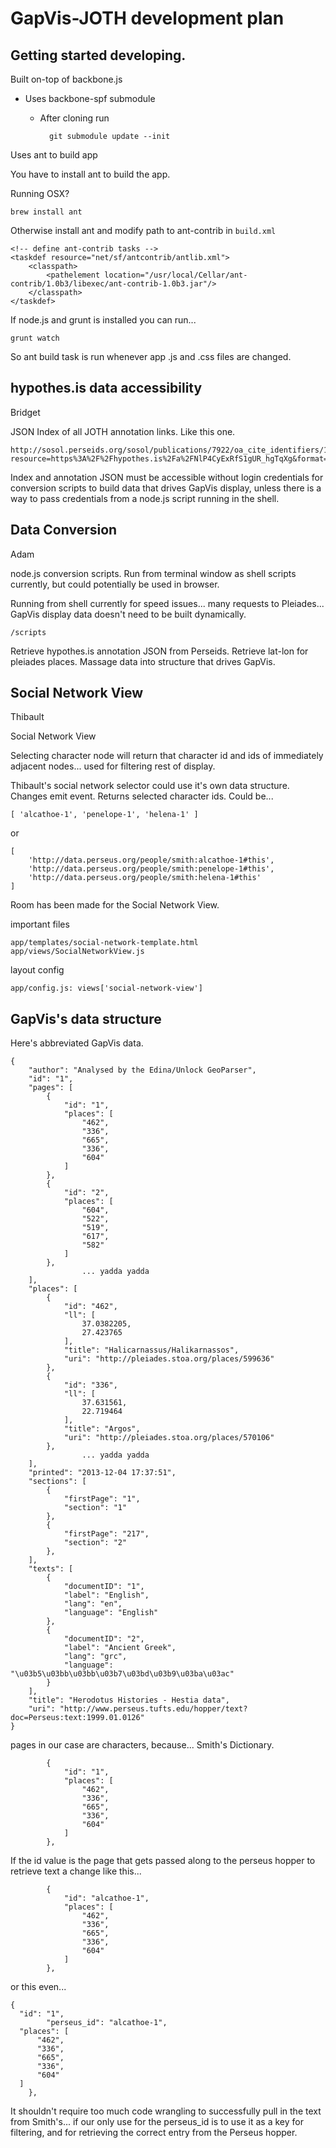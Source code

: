 # GapVis-JOTH development plan
## Getting started developing.

Built on-top of backbone.js

* Uses backbone-spf submodule
	* After cloning run
	
			git submodule update --init

Uses ant to build app

You have to install ant to build the app.

Running OSX?

	brew install ant

Otherwise install ant and modify path to ant-contrib in `build.xml`

    <!-- define ant-contrib tasks -->
    <taskdef resource="net/sf/antcontrib/antlib.xml">
        <classpath>
            <pathelement location="/usr/local/Cellar/ant-contrib/1.0b3/libexec/ant-contrib-1.0b3.jar"/>
        </classpath>
    </taskdef>

If node.js and grunt is installed you can run...

	grunt watch

So ant build task is run whenever app .js and .css files are changed.


## hypothes.is data accessibility

Bridget

JSON Index of all JOTH annotation links.  Like this one.

	http://sosol.perseids.org/sosol/publications/7922/oa_cite_identifiers/10122/convert?resource=https%3A%2F%2Fhypothes.is%2Fa%2FNlP4CyExRfS1gUR_hgTqXg&format=json

Index and annotation JSON must be accessible without login credentials for conversion scripts to build data that drives GapVis display, unless there is a way to pass credentials from a node.js script running in the shell.


## Data Conversion

Adam

node.js conversion scripts.
Run from terminal window as shell scripts currently,
but could potentially be used in browser.

Running from shell currently for speed issues... 
many requests to Pleiades...
GapVis display data doesn't need to be built dynamically.

	/scripts

Retrieve hypothes.is annotation JSON from Perseids.
Retrieve lat-lon for pleiades places.
Massage data into structure that drives GapVis.


## Social Network View

Thibault

Social Network View

Selecting character node will return that character id and ids of immediately adjacent nodes... used for filtering rest of display.

Thibault's social network selector could use it's own data structure.
Changes emit event.
Returns selected character ids.
Could be...

	[ 'alcathoe-1', 'penelope-1', 'helena-1' ]

or

	[
		'http://data.perseus.org/people/smith:alcathoe-1#this',
		'http://data.perseus.org/people/smith:penelope-1#this',
		'http://data.perseus.org/people/smith:helena-1#this'
	]

Room has been made for the Social Network View.

important files

	app/templates/social-network-template.html
	app/views/SocialNetworkView.js

layout config

	app/config.js: views['social-network-view']


## GapVis's data structure

Here's abbreviated GapVis data.

	{
	    "author": "Analysed by the Edina/Unlock GeoParser",
	    "id": "1",
	    "pages": [
	        {
	            "id": "1",
	            "places": [
	                "462",
	                "336",
	                "665",
	                "336",
	                "604"
	            ]
	        },
	        {
	            "id": "2",
	            "places": [
	                "604",
	                "522",
	                "519",
	                "617",
	                "582"
	            ]
	        },
					... yadda yadda
	    ],
	    "places": [
	        {
	            "id": "462",
	            "ll": [
	                37.0382205,
	                27.423765
	            ],
	            "title": "Halicarnassus/Halikarnassos",
	            "uri": "http://pleiades.stoa.org/places/599636"
	        },
	        {
	            "id": "336",
	            "ll": [
	                37.631561,
	                22.719464
	            ],
	            "title": "Argos",
	            "uri": "http://pleiades.stoa.org/places/570106"
	        },
					... yadda yadda
	    ],
	    "printed": "2013-12-04 17:37:51",
	    "sections": [
	        {
	            "firstPage": "1",
	            "section": "1"
	        },
	        {
	            "firstPage": "217",
	            "section": "2"
	        },
	    ],
	    "texts": [
	        {
	            "documentID": "1",
	            "label": "English",
	            "lang": "en",
	            "language": "English"
	        },
	        {
	            "documentID": "2",
	            "label": "Ancient Greek",
	            "lang": "grc",
	            "language": "\u03b5\u03bb\u03bb\u03b7\u03bd\u03b9\u03ba\u03ac"
	        }
	    ],
	    "title": "Herodotus Histories - Hestia data",
	    "uri": "http://www.perseus.tufts.edu/hopper/text?doc=Perseus:text:1999.01.0126"
	}

pages in our case are characters, because... Smith's Dictionary.

	        {
	            "id": "1",
	            "places": [
	                "462",
	                "336",
	                "665",
	                "336",
	                "604"
	            ]
	        },

If the id value is the page that gets passed along to the perseus hopper to retrieve text a change like this...

	        {
	            "id": "alcathoe-1",
	            "places": [
	                "462",
	                "336",
	                "665",
	                "336",
	                "604"
	            ]
	        },

or this even... 

	{
      "id": "1",
			"perseus_id": "alcathoe-1",
      "places": [
          "462",
          "336",
          "665",
          "336",
          "604"
      ]
		},

It shouldn't require too much code wrangling to successfully pull in the text from Smith's...
if our only use for the perseus_id is to use it as a key for filtering, and for retrieving the correct entry from the Perseus hopper.